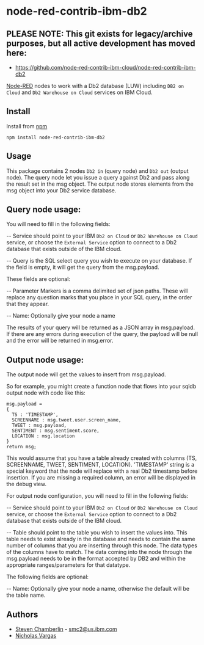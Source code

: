 node-red-contrib-ibm-db2
=========================

## PLEASE NOTE: This git exists for legacy/archive purposes, but all active development has moved here:

- https://github.com/node-red-contrib-ibm-cloud/node-red-contrib-ibm-db2

[Node-RED](http://nodered.org) nodes to work with a Db2 database (LUW) 
including `DB2 on Cloud` and `Db2 Warehouse on Cloud` services on IBM Cloud.

Install
-------
Install from [npm](http://npmjs.org)
```
npm install node-red-contrib-ibm-db2
```

Usage
-----
This package contains 2 nodes `Db2 in` (query node) and `Db2 out` (output node).  The query node let you issue a query against
Db2 and pass along the result set in the msg object.  The output node stores elements from the msg object
into your Db2 service database.


Query node usage:
-----------------

You will need to fill in the following fields:

-- Service should point to your IBM `Db2 on Cloud` or `Db2 Warehouse on Cloud` service, or choose the `External Service` option to connect to a Db2 database that exists outside of the IBM cloud.

-- Query is the SQL select query you wish to execute on your database.  If the
field is empty, it will get the query from the msg.payload.

These fields are optional:

-- Parameter Markers is a comma delimited set of json paths.  These will replace any question
marks that you place in your SQL query, in the order that they appear.

-- Name: Optionally give your node a name

The results of your query will be returned as a JSON array in msg.payload.  If there are any errors
during execution of the query, the payload will be null and the error will be returned in msg.error.


Output node usage:
------------------

The output node will get the values to insert from msg.payload.  

So for example, you might create a function node that flows into your sqldb output node
with code like this:

```
msg.payload = 
{
  TS : 'TIMESTAMP',
  SCREENNAME : msg.tweet.user.screen_name,
  TWEET : msg.payload,
  SENTIMENT : msg.sentiment.score,
  LOCATION : msg.location
}
return msg;
```

This would assume that you have a table already created with columns (TS, SCREENNAME, TWEET, SENTIMENT, LOCATION).
'TIMESTAMP' string is a special keyword that the node will replace with a real Db2 timestamp before insertion.
If you are missing a required column, an error will be displayed in the debug view.

For output node configuration, you will need to fill in the following fields:

-- Service should point to your IBM `Db2 on Cloud` or `Db2 Warehouse on Cloud` service, or choose the `External Service` option to connect to a Db2 database that exists outside of the IBM cloud.

-- Table should point to the table you wish to insert the values into.
This table needs to exist already in the database and needs to contain the
same number of columns that you are inserting through this node. The data
types of the columns have to match. The data coming into the node through 
the msg.payload needs to be in the format accepted by DB2 and within the 
appropriate ranges/parameters for that datatype.

The following fields are optional:

-- Name: Optionally give your node a name, otherwise the default will be the table name.


Authors
-------
* [Steven Chamberlin](https://github.com/smchamberlin) - [smc2@us.ibm.com](mailto:smc2@us.ibm.com)
* [Nicholas Vargas](https://github.com/navargas) 
